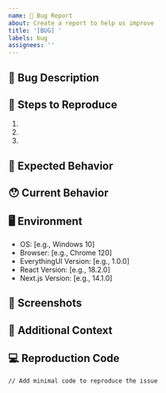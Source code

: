 ```yaml
---
name: 🐛 Bug Report
about: Create a report to help us improve
title: '[BUG] '
labels: bug
assignees: ''
---
```


## 🐛 Bug Description
<!-- A clear and concise description of what the bug is -->

## 📝 Steps to Reproduce
1. 
2. 
3. 

## 🤔 Expected Behavior
<!-- Describe what you expected to happen -->

## 😯 Current Behavior
<!-- Describe what actually happened -->

## 🖥️ Environment
- OS: [e.g., Windows 10]
- Browser: [e.g., Chrome 120]
- EverythingUI Version: [e.g., 1.0.0]
- React Version: [e.g., 18.2.0]
- Next.js Version: [e.g., 14.1.0]

## 📸 Screenshots
<!-- If applicable, add screenshots to help explain your problem -->

## 📝 Additional Context
<!-- Add any other context about the problem here -->

## 💻 Reproduction Code
```tsx
// Add minimal code to reproduce the issue
``` 